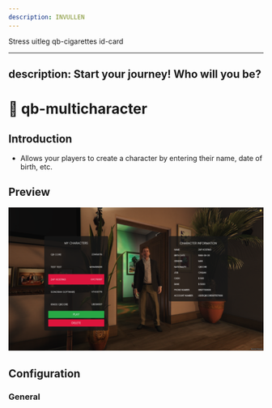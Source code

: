 ```yaml
---
description: INVULLEN
---
```



Stress uitleg
qb-cigarettes
id-card


---
description: Start your journey! Who will you be?
---

# 🙋 qb-multicharacter

## Introduction

* Allows your players to create a character by entering their name, date of birth, etc.

## Preview

![](../../assets/images/multichar.png)

## Configuration

### General



